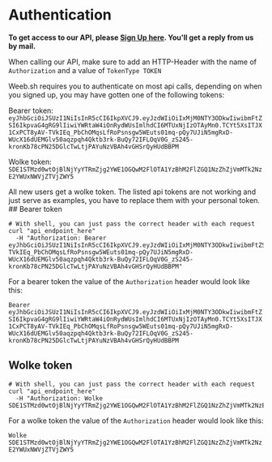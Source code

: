 # Authentication

<aside class="notice">
<b>To get access to our API, please <a target="_blank" href='https://forms.gle/utj3AhLi3sxMHYih6' target='_blank'>Sign Up here</a>. You'll get a reply from us by mail.</b>
</aside>


When calling our API, make sure to add an HTTP-Header with the name of `Authorization` and a value of `TokenType TOKEN`

Weeb.sh requires you to authenticate on most api calls, depending on when you signed up, you may have gotten one of the following tokens:

Bearer token: ```eyJhbGciOiJSUzI1NiIsInR5cCI6IkpXVCJ9.eyJzdWIiOiIxMjM0NTY3ODkwIiwibmFtZSI6IkpvaG4gRG9lIiwiYWRtaW4iOnRydWUsImlhdCI6MTUxNjIzOTAyMn0.TCYt5XsITJX1CxPCT8yAV-TVkIEq_PbChOMqsLfRoPsnsgw5WEuts01mq-pQy7UJiN5mgRxD-WUcX16dUEMGlv50aqzpqh4Qktb3rk-BuQy72IFLOqV0G_zS245-kronKb78cPN25DGlcTwLtjPAYuNzVBAh4vGHSrQyHUdBBPM```

Wolke token: ```SDE1STMzd0wtOjBlNjYyYTRmZjg2YWE1OGQwM2FlOTA1YzBhM2FlZGQ1NzZhZjVmMTk2NzE2YWUxNWVjZTVjZWY5```

<aside class="notice">
All new users get a wolke token. The listed api tokens are not working and just serve as examples, you have to replace them with your personal token.
</aside>
## Bearer token

```shell
# With shell, you can just pass the correct header with each request
curl "api_endpoint_here"
  -H "Authorization: Bearer eyJhbGciOiJSUzI1NiIsInR5cCI6IkpXVCJ9.eyJzdWIiOiIxMjM0NTY3ODkwIiwibmFtZSI6IkpvaG4gRG9lIiwiYWRtaW4iOnRydWUsImlhdCI6MTUxNjIzOTAyMn0.TCYt5XsITJX1CxPCT8yAV-TVkIEq_PbChOMqsLfRoPsnsgw5WEuts01mq-pQy7UJiN5mgRxD-WUcX16dUEMGlv50aqzpqh4Qktb3rk-BuQy72IFLOqV0G_zS245-kronKb78cPN25DGlcTwLtjPAYuNzVBAh4vGHSrQyHUdBBPM"
```

For a bearer token the value of the `Authorization` header would look like this:

```Bearer eyJhbGciOiJSUzI1NiIsInR5cCI6IkpXVCJ9.eyJzdWIiOiIxMjM0NTY3ODkwIiwibmFtZSI6IkpvaG4gRG9lIiwiYWRtaW4iOnRydWUsImlhdCI6MTUxNjIzOTAyMn0.TCYt5XsITJX1CxPCT8yAV-TVkIEq_PbChOMqsLfRoPsnsgw5WEuts01mq-pQy7UJiN5mgRxD-WUcX16dUEMGlv50aqzpqh4Qktb3rk-BuQy72IFLOqV0G_zS245-kronKb78cPN25DGlcTwLtjPAYuNzVBAh4vGHSrQyHUdBBPM```

## Wolke token

```shell
# With shell, you can just pass the correct header with each request
curl "api_endpoint_here"
  -H "Authorization: Wolke SDE1STMzd0wtOjBlNjYyYTRmZjg2YWE1OGQwM2FlOTA1YzBhM2FlZGQ1NzZhZjVmMTk2NzE2YWUxNWVjZTVjZWY5"
```

For a wolke token the value of the `Authorization` header would look like this:

```Wolke SDE1STMzd0wtOjBlNjYyYTRmZjg2YWE1OGQwM2FlOTA1YzBhM2FlZGQ1NzZhZjVmMTk2NzE2YWUxNWVjZTVjZWY5```
